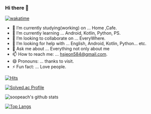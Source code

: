 ### Hi there 👋

<!--
**soopeach/soopeach** is a ✨ _special_ ✨ repository because its `README.md` (this file) appears on your GitHub profile.

Here are some ideas to get you started:
-->

[![wakatime](https://wakatime.com/badge/user/5c3495b1-2ba6-48d4-b188-2e5bd8f38f60.svg)](https://wakatime.com/@5c3495b1-2ba6-48d4-b188-2e5bd8f38f60)

- 🔭 I’m currently studying(working) on ... Home ,Cafe.      
- 🌱 I’m currently learning ... Android, Kotlin, Python, PS. 
- 👯 I’m looking to collaborate on ... EveryWhere. 
- 🤔 I’m looking for help with ... English, Android, Kotlin, Python... etc.  
- 💬 Ask me about ... Everything not only about me 
- 📫 How to reach me: ... hsjeon584@gmail.com. 
- 😄 Pronouns: ... thanks to visit. 
- ⚡ Fun fact: ... Love people. 



[![Hits](https://hits.seeyoufarm.com/api/count/incr/badge.svg?url=https%3A%2F%2Fgithub.com%2Fsoopeach&count_bg=%2379C83D&title_bg=%23555555&icon=&icon_color=%23E7E7E7&title=hits&edge_flat=false)](https://hits.seeyoufarm.com)


[![Solved.ac Profile](http://mazassumnida.wtf/api/v2/generate_badge?boj=hsjeon01)](https://solved.ac/hsjeon01/)

![soopeach's github stats](https://github-readme-stats.vercel.app/api?username=soopeach&show_icons=true)

[![Top Langs](https://github-readme-stats.vercel.app/api/top-langs/?username=soopeach&exclude_repo=BE2,BE3)](https://github.com/anuraghazra/github-readme-stats)
